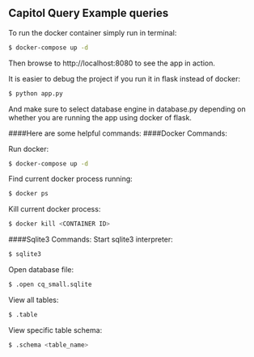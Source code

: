 ## Capitol Query Example queries

To run the docker container simply run in terminal:
```bash
$ docker-compose up -d
```
Then browse to http://localhost:8080 to see the app in action.

It is easier to debug the project if you run it in flask instead of docker:
```bash
$ python app.py
```
And make sure to select database engine in database.py depending
on whether you are running the app using docker of flask.

####Here are some helpful commands:
####Docker Commands:

Run docker:
```bash
$ docker-compose up -d
```

Find current docker process running:
```bash
$ docker ps
```

Kill current docker process:
```bash
$ docker kill <CONTAINER ID>
```


####Sqlite3 Commands:
Start sqlite3 interpreter:
```bash
$ sqlite3
```
Open database file:
```bash
$ .open cq_small.sqlite
```

View all tables:
```bash
$ .table
```

View specific table schema:
```bash
$ .schema <table_name>
```



